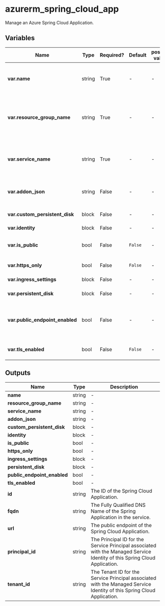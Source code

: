 # azurerm_spring_cloud_app

Manage an Azure Spring Cloud Application.

## Variables

| Name | Type | Required? | Default  | possible values | Description |
| ---- | ---- | --------- | -------- | ----------- | ----------- |
| **var.name** | string | True | -  |  -  | Specifies the name of the Spring Cloud Application. Changing this forces a new resource to be created. | 
| **var.resource_group_name** | string | True | -  |  -  | Specifies the name of the resource group in which to create the Spring Cloud Application. Changing this forces a new resource to be created. | 
| **var.service_name** | string | True | -  |  -  | Specifies the name of the Spring Cloud Service resource. Changing this forces a new resource to be created. | 
| **var.addon_json** | string | False | -  |  -  | A JSON object that contains the addon configurations of the Spring Cloud Service. | 
| **var.custom_persistent_disk** | block | False | -  |  -  | A `custom_persistent_disk` block. | 
| **var.identity** | block | False | -  |  -  | An `identity` block. | 
| **var.is_public** | bool | False | `False`  |  -  | Does the Spring Cloud Application have public endpoint? Defaults to `false`. | 
| **var.https_only** | bool | False | `False`  |  -  | Is only HTTPS allowed? Defaults to `false`. | 
| **var.ingress_settings** | block | False | -  |  -  | An `ingress_settings` block. | 
| **var.persistent_disk** | block | False | -  |  -  | An `persistent_disk` block. | 
| **var.public_endpoint_enabled** | bool | False | -  |  -  | Should the App in vnet injection instance exposes endpoint which could be accessed from Internet? | 
| **var.tls_enabled** | bool | False | `False`  |  -  | Is End to End TLS Enabled? Defaults to `false`. | 



## Outputs

| Name | Type | Description |
| ---- | ---- | --------- | 
| **name** | string  | - | 
| **resource_group_name** | string  | - | 
| **service_name** | string  | - | 
| **addon_json** | string  | - | 
| **custom_persistent_disk** | block  | - | 
| **identity** | block  | - | 
| **is_public** | bool  | - | 
| **https_only** | bool  | - | 
| **ingress_settings** | block  | - | 
| **persistent_disk** | block  | - | 
| **public_endpoint_enabled** | bool  | - | 
| **tls_enabled** | bool  | - | 
| **id** | string  | The ID of the Spring Cloud Application. | 
| **fqdn** | string  | The Fully Qualified DNS Name of the Spring Application in the service. | 
| **url** | string  | The public endpoint of the Spring Cloud Application. | 
| **principal_id** | string  | The Principal ID for the Service Principal associated with the Managed Service Identity of this Spring Cloud Application. | 
| **tenant_id** | string  | The Tenant ID for the Service Principal associated with the Managed Service Identity of this Spring Cloud Application. | 